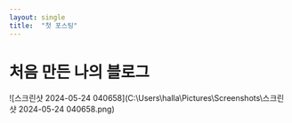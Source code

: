 ```yaml
---
layout: single 
title:  "첫 포스팅"
---
```


# 처음 만든 나의 블로그



![스크린샷 2024-05-24 040658](C:\Users\halla\Pictures\Screenshots\스크린샷 2024-05-24 040658.png)
